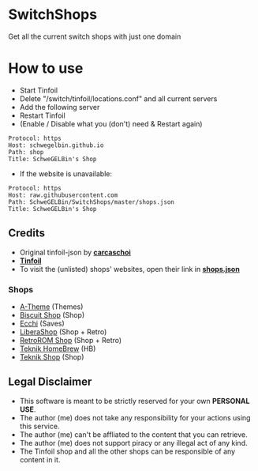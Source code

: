 # SwitchShops
Get all the current switch shops with just one domain

# How to use
- Start Tinfoil
- Delete "/switch/tinfoil/locations.conf" and all current servers
- Add the following server
- Restart Tinfoil
- (Enable / Disable what you (don't) need & Restart again)

```
Protocol: https
Host: schwegelbin.github.io
Path: shop
Title: SchweGELBin's Shop
```

- If the website is unavailable:

```
Protocol: https
Host: raw.githubusercontent.com
Path: SchweGELBin/SwitchShops/master/shops.json
Title: SchweGELBin's Shop
```

## Credits
- Original tinfoil-json by **[carcaschoi](https://github.com/carcaschoi/tinfoil-json)**
- **[Tinfoil](https://tinfoil.io/)**
- To visit the (unlisted) shops' websites, open their link in **[shops.json](https://raw.githubusercontent.com/SchweGELBin/SwitchShops/master/shops.json)**
### Shops
- [A-Theme](https://a-theme.ca) (Themes)
- [Biscuit Shop](https://shop.hedge.games) (Shop)
- [Ecchi](https://e.cchi.me) (Saves)
- [LiberaShop](https://liberashop.rs) (Shop + Retro)
- [RetroROM Shop](https://retrorom.app) (Shop + Retro)
- [Teknik HomeBrew](https://hb.teknik.app) (HB)
- [Teknik Shop](https://shop.teknik.app) (Shop)

## Legal Disclaimer 
- This software is meant to be strictly reserved for your own **PERSONAL USE**. 
- The author (me) does not take any responsibility for your actions using this service.
- The author (me) can't be affliated to the content that you can retrieve.
- The author (me) does not support piracy or any illegal act of any kind.
- The Tinfoil shop and all the other shops can be responsible of any content in it.

